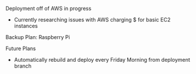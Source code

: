 Deployment off of AWS in progress
- Currently researching issues with AWS charging $ for basic EC2 instances

Backup Plan: Raspberry Pi


Future Plans
- Automatically rebuild and deploy every Friday Morning from deployment branch
